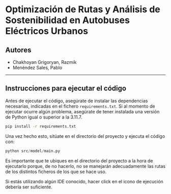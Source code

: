 # Optimización de Rutas y Análisis de Sostenibilidad en Autobuses Eléctricos Urbanos


## Autores
- Chakhoyan Grigoryan, Razmik
- Menéndez Sales, Pablo

---

## Instrucciones para ejecutar el código

Antes de ejecutar el código, asegúrate de instalar las dependencias necesarias, indicadas en el fichero `requirements.txt`. Si al momento de ejecutar ocurre algún problema, asegúrate de tener instalada una versión de Python igual o superior a la 3.11.7.

```bash
pip install -r requirements.txt
```
Una vez hecho esto, sitúate en el directorio del proyecto y ejecuta el código con:

```python
python src/model/main.py
```
Es importante que te ubiques en el directorio del proyecto a la hora de ejecutarlo porque, de no hacerlo, no se manejarán adecuadamente las rutas de los distintos ficheros de los que se hace uso.

Si estás utilizando algún IDE conocido, hacer click en el icono de ejecución debería ser suficiente.
